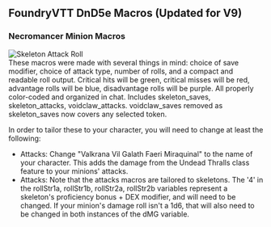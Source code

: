 ## FoundryVTT DnD5e Macros (Updated for V9)
### Necromancer Minion Macros
 ![Skeleton Attack Roll](https://i.imgur.com/oGZ0a5G.png)  
These macros were made with several things in mind: choice of save modifier, choice of attack type, number of rolls, and a compact and readable roll output. Critical hits will be green, critical misses will be red, advantage rolls will be blue, disadvantage rolls will be purple. All properly color-coded and organized in chat. Includes skeleton_saves, skeleton_attacks, voidclaw_attacks. voidclaw_saves removed as skeleton_saves now covers any selected token.

In order to tailor these to your character, you will need to change at least the following:  
<ul>
<li>Attacks: Change "Valkrana Vil Galath Faeri Miraquinal" to the name of your character. This adds the damage from the Undead Thralls class feature to your minions' attacks.</li>
<li>Attacks: Note that the attacks macros are tailored to skeletons. The '4' in the rollStr1a, rollStr1b, rollStr2a, rollStr2b variables represent a skeleton's proficiency bonus + DEX modifier, and will need to be changed. If your minion's damage roll isn't a 1d6, that will also need to be changed in both instances of the dMG variable.</li>
</ul>  
